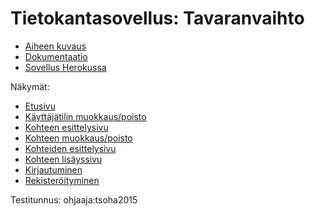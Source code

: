 # Tietokantasovellus: Tavaranvaihto
* [Aiheen kuvaus](https://advancedkittenry.github.io/suunnittelu_ja_tyoymparisto/aiheet/Tavaranvaihto.html)
* [Dokumentaatio](https://github.com/avrj/tsoha-tavaranvaihto/tree/master/doc/dokumentaatio.pdf)
* [Sovellus Herokussa](http://tsoha-tavaranvaihto.herokuapp.com/)

Näkymät:
* [Etusivu](http://shell.lf.fi/~avrj/tsoha-tavaranvaihto/index.html)
* [Käyttäjätilin muokkaus/poisto](http://shell.lf.fi/~avrj/tsoha-tavaranvaihto/account.html)
* [Kohteen esittelysivu](http://shell.lf.fi/~avrj/tsoha-tavaranvaihto/item.html)
* [Kohteen muokkaus/poisto](http://shell.lf.fi/~avrj/tsoha-tavaranvaihto/edit_item.html)
* [Kohteiden esittelysivu](http://shell.lf.fi/~avrj/tsoha-tavaranvaihto/listing.html)
* [Kohteen lisäyssivu](http://shell.lf.fi/~avrj/tsoha-tavaranvaihto/new_item.html)
* [Kirjautuminen](http://shell.lf.fi/~avrj/tsoha-tavaranvaihto/login.html)
* [Rekisteröityminen](http://shell.lf.fi/~avrj/tsoha-tavaranvaihto/register.html)

Testitunnus: ohjaaja:tsoha2015

